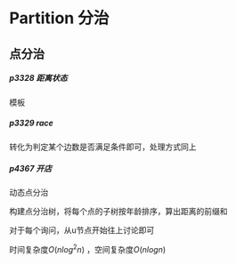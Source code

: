 # Partition 分治

## 点分治  

##### p3328 距离状态

模板

##### p3329 race 

转化为判定某个边数是否满足条件即可，处理方式同上  

##### p4367 开店 

动态点分治

构建点分治树，将每个点的子树按年龄排序，算出距离的前缀和

对于每个询问，从u节点开始往上讨论即可

时间复杂度$O(nlog^2n)$ ，空间复杂度$O(nlogn)$  